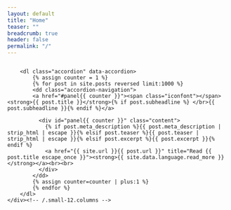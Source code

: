 ```yaml
---
layout: default
title: "Home"
teaser: ""
breadcrumb: true
header: false
permalink: "/"
---
```

<div id="blog-index" class="row">
	<div class="small-12 columns t30">
		
		<dl class="accordion" data-accordion>
			{% assign counter = 1 %}
			{% for post in site.posts reversed limit:1000 %}
			<dd class="accordion-navigation">
            <a href="#panel{{ counter }}"><span class="iconfont"></span> <strong>{{ post.title }}</strong>{% if post.subheadline %} </br>{{ post.subheadline }}{% endif %}</a>

              <div id="panel{{ counter }}" class="content">
                {% if post.meta_description %}{{ post.meta_description | strip_html | escape }}{% elsif post.teaser %}{{ post.teaser | strip_html | escape }}{% elsif post.excerpt %}{{ post.excerpt }}{% endif %}
                <a href="{{ site.url }}{{ post.url }}" title="Read {{ post.title escape_once }}"><strong>{{ site.data.language.read_more }}</strong></a><br><br>
              </div>
            </dd>
			{% assign counter=counter | plus:1 %}
			{% endfor %}
		</dl>
	</div><!-- /.small-12.columns -->
</div><!-- /.row -->
